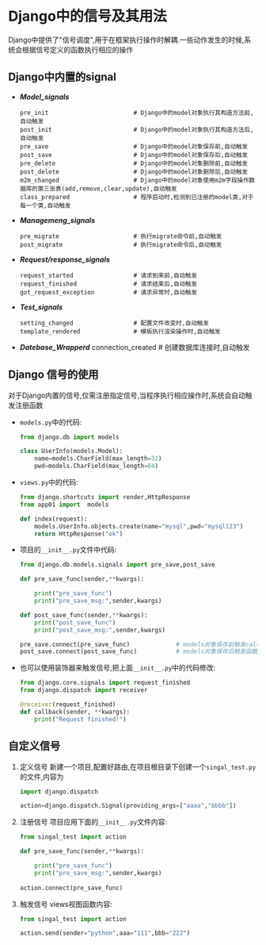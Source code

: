 # Django中的信号及其用法

Django中提供了"信号调度",用于在框架执行操作时解耦.一些动作发生的时候,系统会根据信号定义的函数执行相应的操作

## **Django中内置的signal**

- ***Model_signals***

  ```
  pre_init                        # Django中的model对象执行其构造方法前,自动触发
  post_init                       # Django中的model对象执行其构造方法后,自动触发
  pre_save                        # Django中的model对象保存前,自动触发
  post_save                       # Django中的model对象保存后,自动触发
  pre_delete                      # Django中的model对象删除前,自动触发
  post_delete                     # Django中的model对象删除后,自动触发
  m2m_changed                     # Django中的model对象使用m2m字段操作数据库的第三张表(add,remove,clear,update),自动触发
  class_prepared                  # 程序启动时,检测到已注册的model类,对于每一个类,自动触发
  ```

- ***Managemeng_signals***

  ```
  pre_migrate                     # 执行migrate命令前,自动触发
  post_migrate                    # 执行migrate命令后,自动触发 
  ```

- ***Request/response_signals***

  ```
  request_started                 # 请求到来前,自动触发
  request_finished                # 请求结束后,自动触发
  got_request_exception           # 请求异常时,自动触发
  ```

- ***Test_signals***

  ```
  setting_changed                 # 配置文件改变时,自动触发
  template_rendered               # 模板执行渲染操作时,自动触发
  ```

- ***Datebase_Wrapperd***
  connection_created              # 创建数据库连接时,自动触发

## Django 信号的使用

对于Django内置的信号,仅需注册指定信号,当程序执行相应操作时,系统会自动触发注册函数

- `models.py`中的代码:

  ```python
  from django.db import models
  
  class UserInfo(models.Model):
      name=models.CharField(max_length=32)
      pwd=models.CharField(max_length=64)
  ```

- `views.py`中的代码:

  ```python
  from django.shortcuts import render,HttpResponse
  from app01 import  models
  
  def index(request):
      models.UserInfo.objects.create(name="mysql",pwd="mysql123")
      return HttpResponse("ok")
  ```

- 项目的`__init__.py`文件中代码:

  ```python
  from django.db.models.signals import pre_save,post_save
  
  def pre_save_func(sender,**kwargs):
  
      print("pre_save_func")
      print("pre_save_msg:",sender,kwargs)
  
  def post_save_func(sender,**kwargs):
      print("post_save_func")
      print("post_save_msg:",sender,kwargs)
  
  pre_save.connect(pre_save_func)             # models对象保存前触发callback函数
  post_save.connect(post_save_func)           # models对象保存后触发函数
  ```

- 也可以使用装饰器来触发信号,把上面`__init__.py`中的代码修改:

  ```python
  from django.core.signals import request_finished
  from django.dispatch import receiver
  
  @receiver(request_finished)
  def callback(sender, **kwargs):
      print("Request finished!")
  ```

## 自定义信号

1. 定义信号
   新建一个项目,配置好路由,在项目根目录下创建一个`singal_test.py`的文件,内容为

   ```python
   import django.dispatch
   
   action=django.dispatch.Signal(providing_args=["aaaa","bbbb"])
   ```

2. 注册信号
   项目应用下面的`__init__.py`文件内容:

   ```python
   from singal_test import action
   
   def pre_save_func(sender,**kwargs):
   
       print("pre_save_func")
       print("pre_save_msg:",sender,kwargs)
       
   action.connect(pre_save_func)
   ```

3. 触发信号
   views视图函数内容:

   ```python
   from singal_test import action
   
   action.send(sender="python",aaa="111",bbb="222")
   ```
